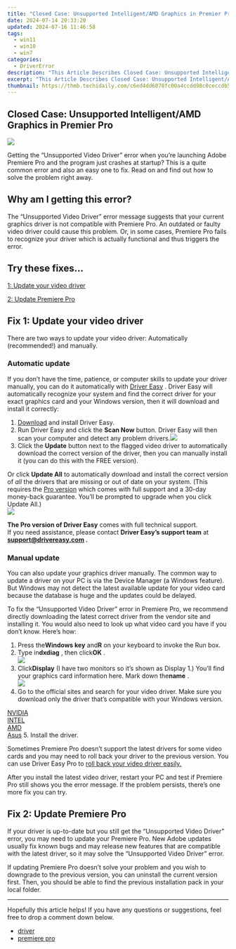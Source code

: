 ```yaml
---
title: "Closed Case: Unsupported Intelligent/AMD Graphics in Premier Pro"
date: 2024-07-14 20:33:20
updated: 2024-07-16 11:46:58
tags:
  - win11
  - win10
  - win7
categories:
  - DriverError
description: "This Article Describes Closed Case: Unsupported Intelligent/AMD Graphics in Premier Pro"
excerpt: "This Article Describes Closed Case: Unsupported Intelligent/AMD Graphics in Premier Pro"
thumbnail: https://thmb.techidaily.com/c6ed4dd6078fc00a4ccdd98c0ceccdb558ca50f259a821b95bf9be5b46566a3f.jpg
---
```


## Closed Case: Unsupported Intelligent/AMD Graphics in Premier Pro

![](https://images.drivereasy.com/wp-content/uploads/2021/10/2021-10-25_10-45-14.png)

 Getting the “Unsupported Video Driver” error when you’re launching Adobe Premiere Pro and the program just crashes at startup? This is a quite common error and also an easy one to fix. Read on and find out how to solve the problem right away.

## Why am I getting this error?

 The “Unsupported Video Driver” error message suggests that your current graphics driver is not compatible with Premiere Pro. An outdated or faulty video driver could cause this problem. Or, in some cases, Premiere Pro fails to recognize your driver which is actually functional and thus triggers the error.

## Try these fixes…

[1: Update your video driver](https://ukaidot.sjv.io/daqnoj)

[2: Update Premiere Pro](https://ukaidot.sjv.io/daqnoj)

## Fix 1: Update your video driver

 There are two ways to update your video driver: Automatically (recommended!) and manually.

### Automatic update

 If you don’t have the time, patience, or computer skills to update your driver manually, you can do it automatically with [Driver Easy](https://tools.techidaily.com/drivereasy/download/) . Driver Easy will automatically recognize your system and find the correct driver for your exact graphics card and your Windows version, then it will download and install it correctly:

1. [Download](https://tools.techidaily.com/drivereasy/download/) and install Driver Easy.
2. Run Driver Easy and click the **Scan Now** button. Driver Easy will then scan your computer and detect any problem drivers.![](https://images.drivereasy.com/wp-content/uploads/2021/04/1-5.jpg)
3. Click the **Update**  button next to the flagged video driver to automatically download the correct version of the driver, then you can manually install it (you can do this with the FREE version).  

 Or click **Update All** to automatically download and install the correct version of _all_ the drivers that are missing or out of date on your system. (This requires the [Pro version](https://tools.techidaily.com/drivereasy/download/) which comes with full support and a 30-day money-back guarantee. You’ll be prompted to upgrade when you click Update All.)  
![](https://images.drivereasy.com/wp-content/uploads/2021/05/DE-scan-update-graphics.jpg)

**The Pro version of Driver Easy** comes with full technical support.  
 If you need assistance, please contact **Driver Easy’s support team** at **[support@drivereasy.com](https://bellelily.pxf.io/m5azgm) .**

### Manual update

 You can also update your graphics driver manually. The common way to update a driver on your PC is via the Device Manager (a Windows feature). But Windows may not detect the latest available update for your video card because the database is huge and the updates could be delayed.

 To fix the “Unsupported Video Driver” error in Premiere Pro, we recommend directly downloading the latest correct driver from the vendor site and installing it. You would also need to look up what video card you have if you don’t know. Here’s how:

1. Press the**Windows key** and**R** on your keyboard to invoke the Run box.
2. Type in**dxdiag** , then click**OK** .  
![](https://images.drivereasy.com/wp-content/uploads/2021/10/Run-dxdiag.jpg)
3. Click**Display** (I have two monitors so it’s shown as Display 1.) You’ll find your graphics card information here. Mark down the**name** .  
![](https://images.drivereasy.com/wp-content/uploads/2021/10/2021-10-25_15-01-41.png)
4. Go to the official sites and search for your video driver. Make sure you download only the driver that’s compatible with your Windows version.  

[NVIDIA](https://tools.techidaily.com/drivereasy/download/)  
[INTEL](https://downloadcenter.intel.com/product/80939/Graphics)  
[AMD](https://www.amd.com/en/support)  
[Asus](https://www.asus.com/support/Download-Center/)
5. Install the driver.

 Sometimes Premiere Pro doesn’t support the latest drivers for some video cards and you may need to roll back your driver to the previous version. You can use Driver Easy Pro to [roll back your video driver easily.](https://tools.techidaily.com/drivereasy/download/)

 After you install the latest video driver, restart your PC and test if Premiere Pro still shows you the error message. If the problem persists, there’s one more fix you can try.

## Fix 2: Update Premiere Pro

 If your driver is up-to-date but you still get the “Unsupported Video Driver” error, you may need to update your Premiere Pro. New Adobe updates usually fix known bugs and may release new features that are compatible with the latest driver, so it may solve the “Unsupported Video Driver” error.

 If updating Premiere Pro doesn’t solve your problem and you wish to downgrade to the previous version, you can uninstall the current version first. Then, you should be able to find the previous installation pack in your local folder.

---

 Hopefully this article helps! If you have any questions or suggestions, feel free to drop a comment down below.

* [driver](https://tools.techidaily.com/drivereasy/download/)
* [premiere pro](https://tidio.pxf.io/9grog5)

<ins class="adsbygoogle"
     style="display:block"
     data-ad-format="autorelaxed"
     data-ad-client="ca-pub-7571918770474297"
     data-ad-slot="1223367746"></ins>



<ins class="adsbygoogle"
     style="display:block"
     data-ad-client="ca-pub-7571918770474297"
     data-ad-slot="8358498916"
     data-ad-format="auto"
     data-full-width-responsive="true"></ins>
